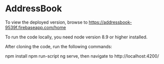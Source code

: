 # AddressBook

To view the deployed version, browse to https://addressbook-9539f.firebaseapp.com/home

To run the code locally, you need node version 8.9 or higher installed.

After cloning the code, run the following commands:

npm install
npm run-script ng serve, then navigate to http://localhost:4200/

